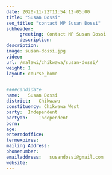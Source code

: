 ```yaml
---
date: 2020-11-22T11:54:12-05:00
title: "Susan Dossi"
seo_title: "contact MP Susan Dossi"
subheader:
     greeting: Contact MP Susan Dossi
     description: 
description: 
image: susan-dossi.jpg
video: 
url: /malawi/chikwawa/susan-dossi/
weight: 1
layout: course_home


####candidate
name:	Susan Dossi
district:	Chikwawa
constituency: Chikwawa West
party:	Independent
partyab:	Independent
born:
age: 
enteredoffice:	
termexpires:	
mailing Address:
phonenumber:	
emailaddress:	susandossi@gmail.com
website:	
---
```


